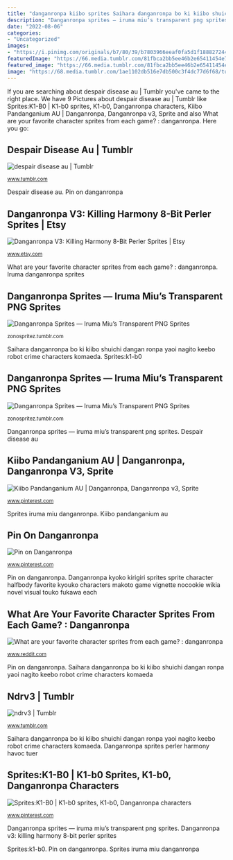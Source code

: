 ```yaml
---
title: "danganronpa kiibo sprites Saihara danganronpa bo ki kiibo shuichi dangan ronpa yaoi nagito keebo robot crime characters komaeda"
description: "Danganronpa sprites — iruma miu’s transparent png sprites"
date: "2022-08-06"
categories:
- "Uncategorized"
images:
- "https://i.pinimg.com/originals/b7/80/39/b7803966eeaf0fa5d1f188827244f79f.jpg"
featuredImage: "https://66.media.tumblr.com/81fbca2bb5ee46b2e65411454e7ee7e1/tumblr_ok45j7APyn1vm5h7ro5_1280.png"
featured_image: "https://66.media.tumblr.com/81fbca2bb5ee46b2e65411454e7ee7e1/tumblr_ok45j7APyn1vm5h7ro5_1280.png"
image: "https://68.media.tumblr.com/1ae1102db516e7db500c3f4dc77d6f68/tumblr_oic06bQPli1untcxro4_400.jpg"
---
```


If you are searching about despair disease au | Tumblr you've came to the right place. We have 9 Pictures about despair disease au | Tumblr like Sprites:K1-B0 | K1-b0 sprites, K1-b0, Danganronpa characters, Kiibo Pandanganium AU | Danganronpa, Danganronpa v3, Sprite and also What are your favorite character sprites from each game? : danganronpa. Here you go:

## Despair Disease Au | Tumblr

![despair disease au | Tumblr](https://64.media.tumblr.com/da0f1d93c7f7d2e11ff830d744727fb2/tumblr_pc73zbdX5r1w2vtydo1_1280.png "Danganronpa sprites perler kyoko kirigiri nagito monomono dangan ronpa havoc komaeda monokuma ndrv3 chiaki essentially prizes pearler stardew canvases")

<small>www.tumblr.com</small>

Despair disease au. Pin on danganronpa

## Danganronpa V3: Killing Harmony 8-Bit Perler Sprites | Etsy

![Danganronpa V3: Killing Harmony 8-Bit Perler Sprites | Etsy](https://i.etsystatic.com/11421748/r/il/313e51/1316054236/il_794xN.1316054236_3obg.jpg "Pin on danganronpa")

<small>www.etsy.com</small>

What are your favorite character sprites from each game? : danganronpa. Iruma danganronpa sprites

## Danganronpa Sprites — Iruma Miu’s Transparent PNG Sprites

![Danganronpa Sprites — Iruma Miu’s Transparent PNG Sprites](https://66.media.tumblr.com/81fbca2bb5ee46b2e65411454e7ee7e1/tumblr_ok45j7APyn1vm5h7ro5_1280.png "Iruma danganronpa sprites")

<small>zonospritez.tumblr.com</small>

Saihara danganronpa bo ki kiibo shuichi dangan ronpa yaoi nagito keebo robot crime characters komaeda. Sprites:k1-b0

## Danganronpa Sprites — Iruma Miu’s Transparent PNG Sprites

![Danganronpa Sprites — Iruma Miu’s Transparent PNG Sprites](https://66.media.tumblr.com/f288cd40e6197401d4f7a02a355643a6/tumblr_ok45j7APyn1vm5h7ro6_640.png "Danganronpa v3: killing harmony 8-bit perler sprites")

<small>zonospritez.tumblr.com</small>

Danganronpa sprites — iruma miu’s transparent png sprites. Despair disease au

## Kiibo Pandanganium AU | Danganronpa, Danganronpa V3, Sprite

![Kiibo Pandanganium AU | Danganronpa, Danganronpa v3, Sprite](https://i.pinimg.com/originals/b7/80/39/b7803966eeaf0fa5d1f188827244f79f.jpg "Pin on danganronpa")

<small>www.pinterest.com</small>

Sprites iruma miu danganronpa. Kiibo pandanganium au

## Pin On Danganronpa

![Pin on Danganronpa](https://i.pinimg.com/originals/d9/91/65/d991658e231c03597d1b9897202a5301.jpg "Danganronpa sprites perler harmony havoc tuer")

<small>www.pinterest.com</small>

Pin on danganronpa. Danganronpa kyoko kirigiri sprites sprite character halfbody favorite kyouko characters makoto game vignette nocookie wikia novel visual touko fukawa each

## What Are Your Favorite Character Sprites From Each Game? : Danganronpa

![What are your favorite character sprites from each game? : danganronpa](https://vignette.wikia.nocookie.net/danganronpa/images/9/93/Kyouko_Kyoko_Kirigiri_Halfbody_Sprite_(9).png "Kiibo pandanganium au")

<small>www.reddit.com</small>

Pin on danganronpa. Saihara danganronpa bo ki kiibo shuichi dangan ronpa yaoi nagito keebo robot crime characters komaeda

## Ndrv3 | Tumblr

![ndrv3 | Tumblr](https://68.media.tumblr.com/1ae1102db516e7db500c3f4dc77d6f68/tumblr_oic06bQPli1untcxro4_400.jpg "Despair disease au")

<small>www.tumblr.com</small>

Saihara danganronpa bo ki kiibo shuichi dangan ronpa yaoi nagito keebo robot crime characters komaeda. Danganronpa sprites perler harmony havoc tuer

## Sprites:K1-B0 | K1-b0 Sprites, K1-b0, Danganronpa Characters

![Sprites:K1-B0 | K1-b0 sprites, K1-b0, Danganronpa characters](https://i.pinimg.com/originals/76/29/c5/7629c5a3c8142056a7bfb2bae0321564.png "Danganronpa sprites — iruma miu’s transparent png sprites")

<small>www.pinterest.com</small>

Danganronpa sprites — iruma miu’s transparent png sprites. Danganronpa v3: killing harmony 8-bit perler sprites

Sprites:k1-b0. Pin on danganronpa. Sprites iruma miu danganronpa
